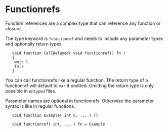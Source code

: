 # Functionrefs

Function references are a complex type that can reference any function or closure.

The type keyword is `functionref` and needs to include any parameter types and optionally return types.

```squirrel
   void function CallDelayed( void functionref() fn )
   {
    wait 1
    fn()
   }
```

You can call functionrefs like a regular function. The return type of a functionref will default to `var` if omitted. Omitting the return type is only possible in `untyped` files.

Parameter names are optional in functionrefs. Otherwise the parameter syntax is like in regular functions.

```squirrel
   void function Example( int n, ... ) {}

   void functionref( int, ... ) fn = Example
```
